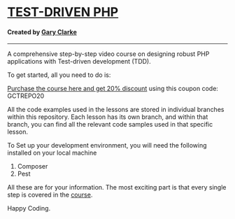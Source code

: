<h1><a href="https://garyclarketech.teachable.com/p/test-driven-php">TEST-DRIVEN PHP</a></h1>

<h4>Created by <a href="https://www.youtube.com/@GaryClarkeTech"> Gary Clarke</a></h4>

<hr>

A comprehensive step-by-step video course on designing robust PHP applications with Test-driven development (TDD).

To get started, all you need to do is:

<a href="https://garyclarketech.teachable.com/p/test-driven-php">Purchase the course here and get 20% discount</a> using this coupon code: GCTREPO20

All the code examples used in the lessons are stored in individual branches within this repository. Each lesson has its own branch, and within that branch, you can find all the relevant code samples used in that specific lesson.

To Set up your development environment, you will need the following installed on your local machine

1. Composer
2. Pest

All these are for your information. The most exciting part is that every single step is covered in the <a href="https://garyclarketech.teachable.com/p/test-driven-php">course</a>.

Happy Coding.
